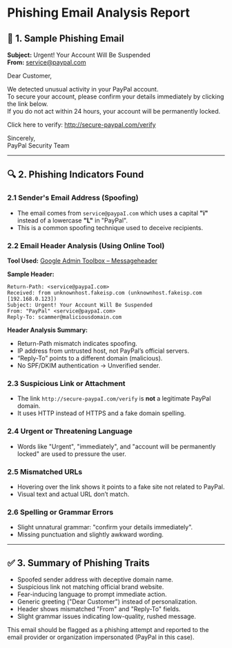 
# Phishing Email Analysis Report

## 📧 1. Sample Phishing Email

**Subject:** Urgent! Your Account Will Be Suspended  
**From:** service@paypaI.com  

Dear Customer,

We detected unusual activity in your PayPal account.  
To secure your account, please confirm your details immediately by clicking the link below.  
If you do not act within 24 hours, your account will be permanently locked.

Click here to verify: http://secure-paypaI.com/verify  

Sincerely,  
PayPal Security Team

---

## 🔍 2. Phishing Indicators Found

### 2.1 Sender's Email Address (Spoofing)
- The email comes from `service@paypaI.com` which uses a capital **"i"** instead of a lowercase **"L"** in "PayPal".  
- This is a common spoofing technique used to deceive recipients.

### 2.2 Email Header Analysis (Using Online Tool)
**Tool Used:** [Google Admin Toolbox – Messageheader](https://toolbox.googleapps.com/apps/messageheader/)  

**Sample Header:**
```
Return-Path: <service@paypaI.com>
Received: from unknownhost.fakeisp.com (unknownhost.fakeisp.com [192.168.0.123])
Subject: Urgent! Your Account Will Be Suspended
From: "PayPal" <service@paypaI.com>
Reply-To: scammer@maliciousdomain.com
```

**Header Analysis Summary:**
- Return-Path mismatch indicates spoofing.
- IP address from untrusted host, not PayPal’s official servers.
- “Reply-To” points to a different domain (malicious).
- No SPF/DKIM authentication → Unverified sender.

### 2.3 Suspicious Link or Attachment
- The link `http://secure-paypaI.com/verify` is **not** a legitimate PayPal domain.
- It uses HTTP instead of HTTPS and a fake domain spelling.

### 2.4 Urgent or Threatening Language
- Words like "Urgent", "immediately", and "account will be permanently locked" are used to pressure the user.

### 2.5 Mismatched URLs
- Hovering over the link shows it points to a fake site not related to PayPal.
- Visual text and actual URL don’t match.

### 2.6 Spelling or Grammar Errors
- Slight unnatural grammar: "confirm your details immediately".
- Missing punctuation and slightly awkward wording.

---

## ✅ 3. Summary of Phishing Traits

- Spoofed sender address with deceptive domain name.
- Suspicious link not matching official brand website.
- Fear-inducing language to prompt immediate action.
- Generic greeting ("Dear Customer") instead of personalization.
- Header shows mismatched "From" and "Reply-To" fields.
- Slight grammar issues indicating low-quality, rushed message.

This email should be flagged as a phishing attempt and reported to the email provider or organization impersonated (PayPal in this case).
